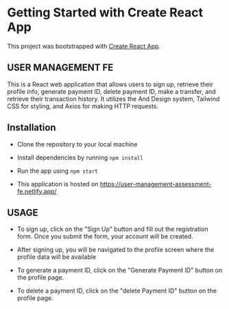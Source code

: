 # Getting Started with Create React App

This project was bootstrapped with [Create React App](https://github.com/facebook/create-react-app).

## USER MANAGEMENT FE

This is a React web application that allows users to sign up, retrieve their profile info, generate payment ID, delete payment ID, make a transfer, and retrieve their transaction history. It utilizes the And Design system, Tailwind CSS for styling, and Axios for making HTTP requests.

## Installation

- Clone the repository to your local machine
- Install dependencies by running `npm install`
- Run the app using `npm start`

- This application is hosted on https://user-management-assessment-fe.netlify.app/

## USAGE

- To sign up, click on the "Sign Up" button and fill out the registration form. Once you submit the form, your account will be created.

- After signing up, you will be navigated to the profile screen where the profile data will be available

- To generate a payment ID, click on the "Generate Payment ID" button on the profile page.

- To delete a payment ID, click on the "delete Payment ID" button on the profile page.